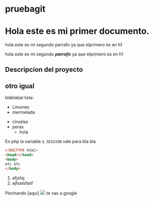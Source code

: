# pruebagit

Hola este es mi primer documento.
====================

hola este es  mi segundo parrafo ya que elprimero es en h1

hola este es  mi segundo ***parrafo*** ya que elprimero es en h1

## Descripcion del proyecto
otro igual
----------------------------------
blablabal
lista:
* Limones
* mermelada
- ciruelas
- peras
	- hola


En php la variable `$_SESSION` vale para bla bla

```html
<!DOCTYPE html>  
<head></head>
<body>
etc etc
</body> 
```

1) afjsfaj
2) ajfsaisfasf

Pinchando [aqui]
![](https://as.com/meristation/imagenes/2020/02/03/reportajes/1580711248_930768_1580711288_noticia_normal.jpg) te vas a google
